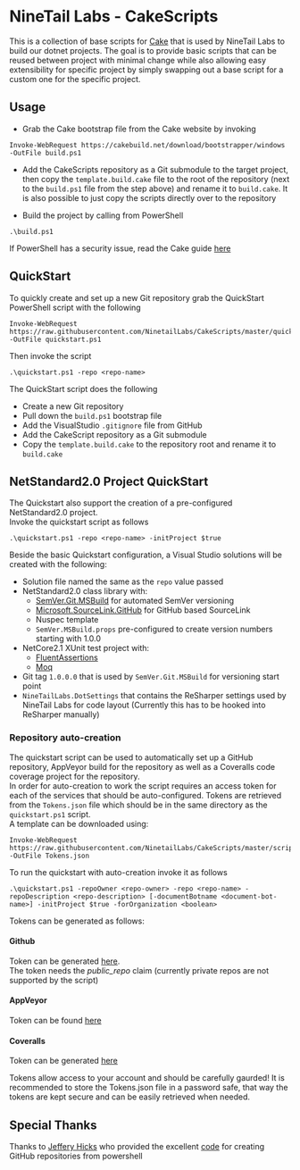 # NineTail Labs - CakeScripts
This is a collection of base scripts for [Cake](https://cakebuild.net) that is used by NineTail Labs to build our dotnet projects.
The goal is to provide basic scripts that can be reused between project with minimal change while also allowing easy extensibility for specific project by simply swapping out a base script for a custom one for the specific project.

## Usage
- Grab the Cake bootstrap file from the Cake website by invoking
```
Invoke-WebRequest https://cakebuild.net/download/bootstrapper/windows -OutFile build.ps1
```  

- Add the CakeScripts repository as a Git submodule to the target project, then copy the `template.build.cake` file to the root of the repository (next to the `build.ps1` file from the step above) and rename it to `build.cake`. It is also possible to just copy the scripts directly over to the repository

- Build the project by calling from PowerShell
```
.\build.ps1
```
If PowerShell has a security issue, read the Cake guide [here](https://cakebuild.net/docs/tutorials/powershell-security)

## QuickStart
To quickly create and set up a new Git repository grab the QuickStart PowerShell script with the following
```
Invoke-WebRequest https://raw.githubusercontent.com/NinetailLabs/CakeScripts/master/quickstart.ps1 -OutFile quickstart.ps1
```

Then invoke the script
```
.\quickstart.ps1 -repo <repo-name>
```
The QuickStart script does the following
- Create a new Git repository
- Pull down the `build.ps1` bootstrap file
- Add the VisualStudio `.gitignore` file from GitHub
- Add the CakeScript repository as a Git submodule 
- Copy the `template.build.cake` to the repository root and rename it to `build.cake`

## NetStandard2.0 Project QuickStart
The Quickstart also support the creation of a pre-configured NetStandard2.0 project.  
Invoke the quickstart script as follows
```
.\quickstart.ps1 -repo <repo-name> -initProject $true
```

Beside the basic Quickstart configuration, a Visual Studio solutions will be created with the following:
- Solution file named the same as the `repo` value passed
- NetStandard2.0 class library with:
  - [SemVer.Git.MSBuild](https://www.nuget.org/packages/SemVer.Git.MSBuild/) for automated SemVer versioning
  - [Microsoft.SourceLink.GitHub](https://www.nuget.org/packages?q=Microsoft.SourceLink.GitHub) for GitHub based SourceLink
  - Nuspec template
  - `SemVer.MSBuild.props` pre-configured to create version numbers starting with 1.0.0
- NetCore2.1 XUnit test project with:
  - [FluentAssertions](https://www.nuget.org/packages/FluentAssertions/)
  - [Moq](https://www.nuget.org/packages/Moq/)
- Git tag `1.0.0.0` that is used by `SemVer.Git.MSBuild` for versioning start point
- `NineTailLabs.DotSettings` that contains the ReSharper settings used by NineTail Labs for code layout (Currently this has to be hooked into ReSharper manually)

### Repository auto-creation
The quickstart script can be used to automatically set up a GitHub repository, AppVeyor build for the repository as well as a Coveralls code coverage project for the repository.  
In order for auto-creation to work the script requires an access token for each of the services that should be auto-configured. Tokens are retrieved from the `Tokens.json` file which
should be in the same directory as the `quickstart.ps1` script.  
A template can be downloaded using:
```
Invoke-WebRequest https://raw.githubusercontent.com/NinetailLabs/CakeScripts/master/scripts/Tokens.json -OutFile Tokens.json
```

To run the quickstart with auto-creation invoke it as follows
```
.\quickstart.ps1 -repoOwner <repo-owner> -repo <repo-name> -repoDescription <repo-description> [-documentBotname <document-bot-name>] -initProject $true -forOrganization <boolean>
```

Tokens can be generated as follows:
#### Github
Token can be generated [here](https://github.com/settings/tokens).  
The token needs the *public_repo* claim (currently private repos are not supported by the script)

#### AppVeyor
Token can be found [here](https://coveralls.io/account)

#### Coveralls
Token can be generated [here](https://ci.appveyor.com/api-token)

Tokens allow access to your account and should be carefully gaurded! It is recommended to store the Tokens.json file in a password safe, that way the tokens are kept secure
and can be easily retrieved when needed.

## Special Thanks
Thanks to [Jeffery Hicks](https://jdhitsolutions.com/blog/about-me/) who provided the excellent [code](https://jdhitsolutions.com/blog/powershell/5373/creating-a-github-repository-from-powershell/) for creating GitHub repositories from powershell